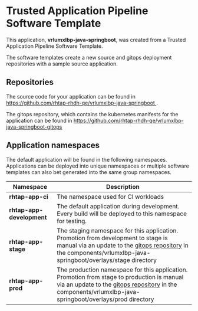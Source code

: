 # Trusted Application Pipeline Software Template

This application, **vrlumxlbp-java-springboot**, was created from a Trusted Application Pipeline Software Template.

The software templates create a new source and gitops deployment repositories with a sample source application. 

## Repositories

The source code for your application can be found in [https://github.com/rhtap-rhdh-qe/vrlumxlbp-java-springboot ](https://github.com/rhtap-rhdh-qe/vrlumxlbp-java-springboot ).
 
The gitops repository, which contains the kubernetes manifests for the application can be found in 
[https://github.com/rhtap-rhdh-qe/vrlumxlbp-java-springboot-gitops ](https://github.com/rhtap-rhdh-qe/vrlumxlbp-java-springboot-gitops ) 

## Application namespaces 

The default application will be found in the following namespaces. Applications can be deployed into unique namespaces or multiple software templates can also bet generated into the same group namespaces.  

|  Namespace   |  Description   |  
| -------- | -------- |
| **rhtap-app-ci** | The namespace used for CI workloads |
| **rhtap-app-development** | The default application during development. Every build will be deployed to this namespace for testing. |
| **rhtap-app-stage** | The staging namespace for this application. Promotion from development to stage is manual via an update to the [gitops repository](https://github.com/rhtap-rhdh-qe/vrlumxlbp-java-springboot-gitops ) in the components/vrlumxlbp-java-springboot/overlays/stage directory |
| **rhtap-app-prod** | The production namespace for this application. Promotion from stage to production is manual via an update to the [gitops repository](https://github.com/rhtap-rhdh-qe/vrlumxlbp-java-springboot-gitops ) in the components/vrlumxlbp-java-springboot/overlays/prod directory |